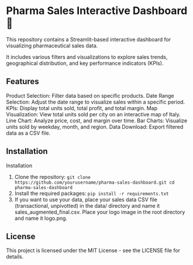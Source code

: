 # Pharma Sales Interactive Dashboard 💊
This repository contains a Streamlit-based interactive dashboard for visualizing pharmaceutical sales data. 

It includes various filters and visualizations to explore sales trends, geographical distribution, and key performance indicators (KPIs).

## Features
Product Selection: Filter data based on specific products.
Date Range Selection: Adjust the date range to visualize sales within a specific period.
KPIs: Display total units sold, total profit, and total margin.
Map Visualization: View total units sold per city on an interactive map of Italy.
Line Chart: Analyze price, cost, and margin over time.
Bar Charts: Visualize units sold by weekday, month, and region.
Data Download: Export filtered data as a CSV file.

## Installation
Installation
1. Clone the repository:
`git clone https://github.com/yourusername/pharma-sales-dashboard.git
cd pharma-sales-dashboard`
2. Install the required packages:
`pip install -r requirements.txt`
3. If you want to use your data, place your sales data CSV file (transactional, unpivotted) in the data/ directory and name it sales_augmented_final.csv. Place your logo image in the root directory and name it logo.png.

## License
This project is licensed under the MIT License - see the LICENSE file for details.
